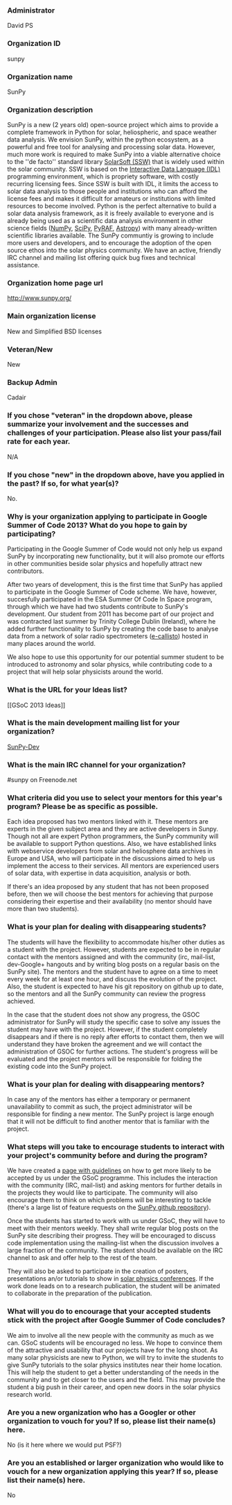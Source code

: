 ### Administrator
David PS
### Organization ID
sunpy

### Organization name
SunPy

### Organization description
SunPy is a new (2 years old) open-source project which aims to provide a complete framework in Python for solar, heliospheric, and space weather data analysis. We envision SunPy, within the python ecosystem, as a powerful and free tool for analysing and processing solar data. However, much more work is required to make SunPy into a viable alternative choice to the ''de facto'' standard library [SolarSoft (SSW)][1] that is widely used within the solar community.  SSW is based on the  [Interactive Data Language (IDL)][2] programming environment, which is propriety software, with costly recurring licensing fees. Since SSW is built with IDL, it limits the access to solar data analysis to those people and institutions who can afford the license fees and makes it difficult for amateurs or institutions with limited resources to become involved.  Python is the perfect alternative to build a solar data analysis framework, as it is freely available to everyone and is already being used as a scientific data analysis environment in other science fields ([NumPy][3], [SciPy][4], [PyRAF][5], [Astropy][6]) with many already-written scientific libraries available.
The SunPy communtiy is growing to include more users and developers, and to encourage the adoption of the open source ethos into the solar physics community. We have an active, friendly IRC channel and mailing list offering quick bug fixes and technical assistance.

[1]: http://www.mssl.ucl.ac.uk/surf/sswdoc/solarsoft/
[2]: http://www.exelisvis.com/language/en-us/productsservices/idl.aspx
[3]: http://numpy.scipy.org/
[4]: http://scipy.org/
[5]: http://www.stsci.edu/resources/software_hardware/pyraf
[6]: http://www.astropy.org/

### Organization home page url
http://www.sunpy.org/

### Main organization license
New and Simplified BSD licenses

### Veteran/New
New

### Backup Admin
Cadair

### If you chose "veteran" in the dropdown above, please summarize your involvement and the successes and challenges of your participation. Please also list your pass/fail rate for each year. 
N/A

### If you chose "new" in the dropdown above, have you applied in the past? If so, for what year(s)?
No.

### Why is your organization applying to participate in Google Summer of Code 2013? What do you hope to gain by participating?

Participating in the Google Summer of Code would not only help us expand SunPy by incorporating new functionality, but it will also promote our efforts in other communities beside solar physics and hopefully attract new contributors.

After two years of development, this is the first time that SunPy has applied to participate in the Google Summer of Code scheme. We have, however, succesfully participated in the ESA Summer Of Code In Space program, through which we have had two students contribute to SunPy's development. Our student from 2011 has become part of our project and was contracted last summer by Trinity College Dublin (Ireland), where he added further functionality to SunPy by creating the code base to analyse data from a network of solar radio spectrometers ([e-callisto][7]) hosted in many places around the world.

We also hope to use this opportunity for our potential summer student to be introduced to astronomy and solar physics, while contributing code to a project that will help solar physicists around the world.

[7]: http://www.e-callisto.org/
### What is the URL for your Ideas list?
[[GSoC 2013 Ideas]]

### What is the main development mailing list for your organization?
[SunPy-Dev](https://groups.google.com/forum/#!forum/sunpy-dev)

### What is the main IRC channel for your organization?
#sunpy on Freenode.net

### What criteria did you use to select your mentors for this year's program? Please be as specific as possible.

Each idea proposed has two mentors linked with it.  These mentors are experts in the given subject area and they are active developers in Sunpy.  Though not all are expert Python programmers, the SunPy community will be available to support Python questions.  Also, we have established links with webservice developers from solar and heliosphere data archives in Europe and USA, who will participate in the discussions aimed to help us implement the access to their services.  All mentors are experienced users of solar data, with expertise in data acquisition, analysis or both.

If there's an idea proposed by any student that has not been proposed before, then we will choose the best mentors for achieving that purpose considering their expertise and their availability (no mentor should have more than two students).

### What is your plan for dealing with disappearing students?

The students will have the flexibility to accommodate his/her other duties as a student with the project.  However, students are expected to be in regular contact with the mentors assigned and with the community (irc, mail-list, dev-Google+ hangouts and by writing blog posts on a regular basis on the SunPy site).  The mentors and the student have to agree on a time to meet every week for at least one hour, and discuss the evolution of the project.  Also, the student is expected to have his git repository on github up to date, so the mentors and all the SunPy community can review the progress achieved.

In the case that the student does not show any progress, the GSOC administrator for SunPy will study the specific case to solve any issues the student may have with the project.  However, if the student completely disappears and if there is no reply after efforts to contact them, then we will understand they have broken the agreement and we will contact the administration of GSOC for further actions. The student's progress will be evaluated and the project mentors will be responsible for folding the existing code into the SunPy project.

### What is your plan for dealing with disappearing mentors?

In case any of the mentors has either a temporary or permanent unavailability to commit as such, the project administrator will be responsible for finding a new mentor. The SunPy project is large enough that it will not be difficult to find another mentor that is familiar with the project.

### What steps will you take to encourage students to interact with your project's community before and during the program?

We have created a [page with guidelines][8] on how to get more likely to be accepted by us under the GSoC programme.  This includes the interaction with the community (IRC, mail-list) and asking mentors for further details in the projects they would like to participate.  The community will also encourage them to think on which problems will be interesting to tackle (there's a large list of feature requests on the [SunPy github repository][9]).

Once the students has started to work with us under GSoC, they will have to meet with their mentors weekly. They shall write regular blog posts on the SunPy site describing their progress. They will be encouraged to discuss code implementation using the mailing-list when the discussion involves a large fraction of the community. The student should be available on the IRC channel to ask and offer help to the rest of the team.

They will also be asked to participate in the creation of posters, presentations an/or tutorials to show in [solar physics conferences][10]. If the work done leads on to a research publication, the student will be animated to collaborate in the preparation of the publication.

[8]: https://github.com/sunpy/sunpy/wiki/GSoC-students-application-guidelines
[9]: https://github.com/sunpy/sunpy/issues?labels=Feature+Request&page=1&state=open
[10]: http://figshare.com/articles/search?q=sunpy&quick=1

### What will you do to encourage that your accepted students stick with the project after Google Summer of Code concludes?

We aim to involve all the new people with the community as much as we can.  GSoC students will be encouraged no less.  We hope to convince them of the attractive and usability that our projects have for the long shoot.  As many solar physicists are new to Python, we will try to invite the students to give SunPy tutorials to the solar physics institutes near their home location.  This will help the student to get a better understanding of the needs in the community and to get closer to the users and the field.  This may provide the student a big push in their career, and open new doors in the solar physics research world.


### Are you a new organization who has a Googler or other organization to vouch for you? If so, please list their name(s) here.

No (is it here where we would put PSF?)

### Are you an established or larger organization who would like to vouch for a new organization applying this year? If so, please list their name(s) here.

No